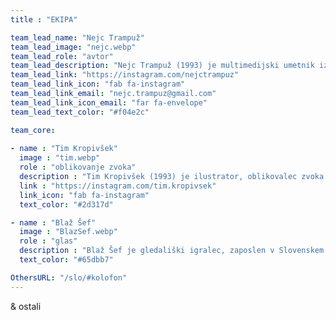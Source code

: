 ```yaml
---
title : "EKIPA"

team_lead_name: "Nejc Trampuž"
team_lead_image: "nejc.webp"
team_lead_role: "avtor"
team_lead_description: "Nejc Trampuž (1993) je multimedijski umetnik iz Slovenije, ki je diplomiral s pohvalo (Cum Laude) in prejel nagrado ALUO za magistrski študij fotografije na Akademiji za likovno umetnost in oblikovanje v Ljubljani. V zadnjih petih letih je aktivno vključen v okoljske in ekološke projekte (npr.<a href=https://another-future-entirely.com/slo/ Popolnoma drugačna prihodnost</a>), od leta 2019 pa je tudi aktivist v gibanju Mladi za podnebno pravičnost. Njegovo priljubljeno izrazno sredstvo je kolaž v kombinaciji z različnimi sodobnimi tehnologijami, mediji in pristopi. Trampuž je imel nekaj deset samostojnih in skupinskih razstav v Sloveniji in tujini, sodeloval je na mednarodnih festivalih ter prejel več nagrad za svoje delo."
team_lead_link: "https://instagram.com/nejctrampuz"
team_lead_link_icon: "fab fa-instagram"
team_lead_link_email: "nejc.trampuz@gmail.com"
team_lead_link_icon_email: "far fa-envelope"
team_lead_text_color: "#f04e2c"

team_core:
            
- name : "Tim Kropivšek"
  image : "tim.webp"
  role : "oblikovanje zvoka"
  description : "Tim Kropivšek (1993) je ilustrator, oblikovalec zvoka in glasbenik. Njegova dela komentirajo človeško psiho, vrednote sodobne družbe in okoljsko nepravičnost. Magistriral je na ALUO v Ljubljani z interaktivno zvočno instalacijo Novi naravni svet. Trenutno ustvarja enigmatične zvočne pokrajine v duo projektu Bellows on Titan."
  link : "https://instagram.com/tim.kropivsek"
  link_icon: "fab fa-instagram"
  text_color: "#2d317d"

- name : "Blaž Šef"
  image : "BlazSef.webp"
  role : "glas"
  description : "Blaž Šef je gledališki igralec, zaposlen v Slovenskem mladinskem gledališču. Med ostalimi projekti prednjačijo radijske literarne oddaje, zvočne knjige, koprodukcije z ustanovami in nevladnimi organizacijami s področja uprizoritvenih umetnosti ter razvijanje programov Kulturnega središča evropskih vesoljskih tehnologij. <br> foto: Luka Kaše / Slovensko mladinsko gledališče"
  text_color: "#65dbb7"

OthersURL: "/slo/#kolofon"
---
```


& ostali
